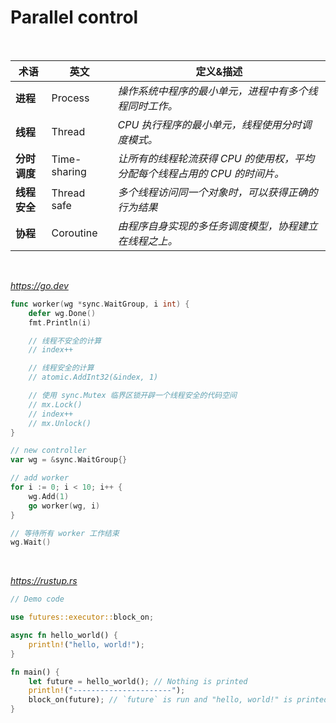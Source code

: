 # Parallel control

<br>

术语 | 英文 | 定义&描述
|---|---|---|
**进程** | Process | *操作系统中程序的最小单元，进程中有多个线程同时工作。*
**线程** | Thread | *CPU 执行程序的最小单元，线程使用分时调度模式。*
**分时调度** | Time-sharing | *让所有的线程轮流获得 CPU 的使用权，平均分配每个线程占用的 CPU 的时间片。*
**线程安全** | Thread safe | *多个线程访问同一个对象时，可以获得正确的行为结果*
**协程** | Coroutine | *由程序自身实现的多任务调度模型，协程建立在线程之上。*

<br>

*https://go.dev*

```go
func worker(wg *sync.WaitGroup, i int) {
	defer wg.Done()
	fmt.Println(i)

    // 线程不安全的计算
    // index++

    // 线程安全的计算
    // atomic.AddInt32(&index, 1)

    // 使用 sync.Mutex 临界区锁开辟一个线程安全的代码空间
    // mx.Lock()
    // index++
    // mx.Unlock()
}
```
```go
// new controller
var wg = &sync.WaitGroup{}

// add worker
for i := 0; i < 10; i++ {
	wg.Add(1)
	go worker(wg, i)
}

// 等待所有 worker 工作结束
wg.Wait()
```

<br>

*https://rustup.rs*

```rs
// Demo code

use futures::executor::block_on;

async fn hello_world() {
    println!("hello, world!");
}

fn main() {
    let future = hello_world(); // Nothing is printed
    println!("----------------------");
    block_on(future); // `future` is run and "hello, world!" is printed
}
```
